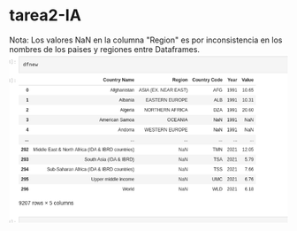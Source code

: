 # tarea2-IA


Nota: Los valores NaN en la columna "Region" es por inconsistencia en los nombres de los paises y regiones entre Dataframes.
![image](https://raw.githubusercontent.com/angeldev96/tarea2-IA/master/image.png)
